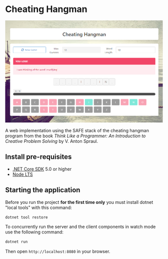 # Cheating Hangman

![Screenshot](./images/screenshot.png)

A web implementation using the SAFE stack of the cheating hangman program from the book _Think Like a Programmer: An Introduction to Creative Problem Solving_ by V. Anton Spraul.

## Install pre-requisites

-   [.NET Core SDK](https://www.microsoft.com/net/download) 5.0 or higher
-   [Node LTS](https://nodejs.org/en/download/)

## Starting the application

Before you run the project **for the first time only** you must install dotnet "local tools" with this command:

```bash
dotnet tool restore
```

To concurrently run the server and the client components in watch mode use the following command:

```bash
dotnet run
```

Then open `http://localhost:8080` in your browser.
